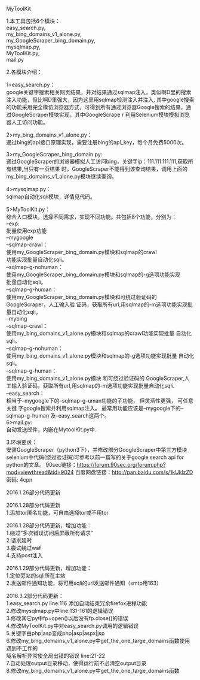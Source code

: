 <p>MyToolKit</p>
<p>1.本工具包括6个模块：<br />
  easy_search.py,<br />
  my_bing_domains_v1_alone.py,<br />
  my_GoogleScraper_bing_domain.py,<br />
  mysqlmap.py,<br />
  MyToolKit.py,<br />
  mail.py</p>
<p>2.各模块介绍：</p>
<p>1&gt;easy_search.py： <br />
  google关键字搜索相关网页结果，并对结果通过sqlmap注入，类似啊D里的搜索注入功能，但比啊D里强大，因为这里用sqlmap检测注入并注入,   其中google搜索的功能采用完全模仿浏览器方式，可得到所有通过浏览器Google搜索的结果，通过GoogleScraper模块实现，其中GoogleScrape   r 利用Selenium模块模拟浏览器人工访问功能。</p>
<p>2&gt;my_bing_domains_v1_alone.py：<br />
  通过bing的api接口原理实现，需要注册bing的api_key，每个月免费5000次。</p>
<p>3&gt;my_GoogleScraper_bing_domain.py:<br />
  通过GoogleScraper的浏览器模拟人工访问bing，关键字ip：111.111.111.111,获取所有结果,当只有一页结果 时，GoogleScraper不能得到该查询结果，调用上面的<br />
  my_bing_domains_v1_alone.py模块继续查询。</p>
<p>4&gt;mysqlmap.py：<br />
  sqlmap自动化sqli模块，详情见代码。</p>
<p>5&gt;MyToolKit.py：<br />
  综合入口模块，选择不同需求，实现不同功能。共包括8个功能，分别为：<br />
  &ndash;exp:<br />
   批量使用exp功能 <br />
  &ndash;mygoogle <br />
            &ndash;sqlmap-crawl：<br />
              使用my_GoogleScraper_bing_domain.py模块和sqlmap的crawl<br />
              功能实现批量自动化sqli。<br />
            &ndash;sqlmap-g-nohuman：<br />
              使用my_GoogleScraper_bing_domain.py模块和sqlmap的-g选项功能实现<br />
              批量自动化sqli。<br />
            &ndash;sqlmap-g-human：<br />
              使用my_GoogleScraper_bing_domain.py模块和可绕过验证码的GoogleScraper，人工输入验 证码，获取所有url,用sqlmap的-m选项功能实现批量自动化sqli。<br />
  &ndash;mybing<br />
            &ndash;sqlmap-crawl：<br />
              使用my_bing_domains_v1_alone.py模块和sqlmap的crawl功能实现批量 自动化sqli。<br />
            &ndash;sqlmap-g-nohuman：<br />
              使用my_bing_domains_v1_alone.py模块和sqlmap的-g选项功能实现批量 自动化sqli。<br />
            &ndash;sqlmap-g-human：<br />
              使用my_bing_domains_v1_alone.py模块 和可绕过验证码的 GoogleScraper,人工输入验证码，获取所有url,用sqlmap的-m选项功能实现批量自动化sqli.<br />
  &ndash;easy_search：<br />
    相当于&ndash;mygoogle下的&ndash;sqlmap-g-uman功能的子功能， 但灵活性更强， 可任意关键 字google搜索并利用sqlmap注入。 最常用功能应该是&ndash;mygoogle下的&ndash;sqlmap-g-human 及&ndash;easy_search这两个。<br />
6&gt;mail.py:<br />
  自动发送邮件，内嵌在MytoolKit.py中.</p>
<p>3.环境要求： <br />
  安装GoogleScraper（python3下），并修改部分GoogleScraper中第三方模块selenium中代码(绕过验证码)可参考以前一篇写的关于google search api for python的文章。 90sec链接：<a href="https://forum.90sec.org/forum.php?mod=viewthread&amp;tid=9024">https://forum.90sec.org/forum.php?mod=viewthread&amp;tid=9024</a> 百度网盘链接：<a href="http://pan.baidu.com/s/1kUklzZD">http://pan.baidu.com/s/1kUklzZD</a> 密码: 4cpn</p>
<p>2016.1.26部分代码更新</p>
<p>2016.1.28部分代码更新<br />
1.添加tor匿名功能，可自由选择tor或不用tor</p>
<p>2016.1.28部分代码更新，增加功能：<br />
1.绕过“多次错误访问后屏蔽所有请求”<br />
2.请求延时<br />
3.尝试绕过waf<br />
4.支持post注入</p>
<p>2016.1.29部分代码更新，增加功能：<br />
1.定位旁站的sqli所在主站<br />
2.发送邮件通知功能，将可用sqli的url发送邮件通知（smtp用163）</p>
<p>2016.3.2部分代码更新：<br />
1.easy_search.py line:116 添加自动结束冗余firefox进程功能 <br />
2.修改mysqlmap.py中line:131-161的逻辑错误 <br />
3.修改其它py中fp=open()以后没有fp.close()的错误 <br />
4.修改MyToolKit.py中对easy_search.py调用的逻辑错误 <br />
5.关键字由php|asp变成php|asp|aspx|jsp <br />
6.修改my_bing_domains_v1_alone.py中get_the_one_targe_domains函数使用遇到不工作的<br />
  域名解析异常使全局出错的错误 line:21-22 <br />
7.自动处理output目录移动，使得运行前不必清空output目录<br />
8.修改my_bing_domains_v1_alone.py中get_the_one_targe_domains函数</p></article></body></html>
